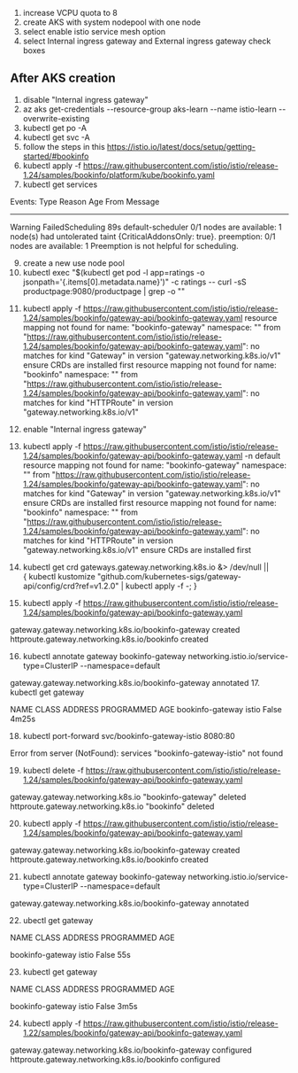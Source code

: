 1. increase VCPU quota to 8
2. create AKS with system nodepool with one node
3. select enable istio service mesh option
4. select Internal ingress gateway and External ingress gateway check boxes

## After AKS creation
1. disable "Internal ingress gateway"
2. az aks get-credentials --resource-group aks-learn --name istio-learn --overwrite-existing
3. kubectl get po -A
4. kubectl get svc -A
5. follow the steps in this https://istio.io/latest/docs/setup/getting-started/#bookinfo
6. kubectl apply -f https://raw.githubusercontent.com/istio/istio/release-1.24/samples/bookinfo/platform/kube/bookinfo.yaml
7.  kubectl get services
   
Events:
  Type     Reason            Age   From               Message
  ----     ------            ----  ----               -------
  Warning  FailedScheduling  89s   default-scheduler  0/1 nodes are available: 1 node(s) had untolerated taint {CriticalAddonsOnly: true}. preemption: 0/1 nodes are available: 1 Preemption is not helpful for scheduling.

9. create a new use node pool
10. kubectl exec "$(kubectl get pod -l app=ratings -o jsonpath='{.items[0].metadata.name}')" -c ratings -- curl -sS productpage:9080/productpage | grep -o "<title>.*</title>"
<title>Simple Bookstore App</title>

11.  kubectl apply -f https://raw.githubusercontent.com/istio/istio/release-1.24/samples/bookinfo/gateway-api/bookinfo-gateway.yaml
  resource mapping not found for name: "bookinfo-gateway" namespace: "" from "https://raw.githubusercontent.com/istio/istio/release-1.24/samples/bookinfo/gateway-api/bookinfo-gateway.yaml": no matches for kind "Gateway" in version "gateway.networking.k8s.io/v1"
ensure CRDs are installed first
resource mapping not found for name: "bookinfo" namespace: "" from "https://raw.githubusercontent.com/istio/istio/release-1.24/samples/bookinfo/gateway-api/bookinfo-gateway.yaml": no matches for kind "HTTPRoute" in version "gateway.networking.k8s.io/v1"

12. enable "Internal ingress gateway"
13. kubectl apply -f https://raw.githubusercontent.com/istio/istio/release-1.24/samples/bookinfo/gateway-api/bookinfo-gateway.yaml -n default
resource mapping not found for name: "bookinfo-gateway" namespace: "" from "https://raw.githubusercontent.com/istio/istio/release-1.24/samples/bookinfo/gateway-api/bookinfo-gateway.yaml": no matches for kind "Gateway" in version "gateway.networking.k8s.io/v1"
ensure CRDs are installed first
resource mapping not found for name: "bookinfo" namespace: "" from "https://raw.githubusercontent.com/istio/istio/release-1.24/samples/bookinfo/gateway-api/bookinfo-gateway.yaml": no matches for kind "HTTPRoute" in version "gateway.networking.k8s.io/v1"
ensure CRDs are installed first

14. kubectl get crd gateways.gateway.networking.k8s.io &> /dev/null || \
{ kubectl kustomize "github.com/kubernetes-sigs/gateway-api/config/crd?ref=v1.2.0" | kubectl apply -f -; }

15. kubectl apply -f https://raw.githubusercontent.com/istio/istio/release-1.24/samples/bookinfo/gateway-api/bookinfo-gateway.yaml

gateway.gateway.networking.k8s.io/bookinfo-gateway created
httproute.gateway.networking.k8s.io/bookinfo created

16. kubectl annotate gateway bookinfo-gateway networking.istio.io/service-type=ClusterIP --namespace=default

gateway.gateway.networking.k8s.io/bookinfo-gateway annotated
17. kubectl get gateway

NAME               CLASS   ADDRESS   PROGRAMMED   AGE
bookinfo-gateway   istio             False        4m25s

18. kubectl port-forward svc/bookinfo-gateway-istio 8080:80

Error from server (NotFound): services "bookinfo-gateway-istio" not found

19. kubectl delete -f https://raw.githubusercontent.com/istio/istio/release-1.24/samples/bookinfo/gateway-api/bookinfo-gateway.yaml

gateway.gateway.networking.k8s.io "bookinfo-gateway" deleted
httproute.gateway.networking.k8s.io "bookinfo" deleted

20. kubectl apply -f https://raw.githubusercontent.com/istio/istio/release-1.24/samples/bookinfo/gateway-api/bookinfo-gateway.yaml

gateway.gateway.networking.k8s.io/bookinfo-gateway created
httproute.gateway.networking.k8s.io/bookinfo created

21. kubectl annotate gateway bookinfo-gateway networking.istio.io/service-type=ClusterIP --namespace=default

gateway.gateway.networking.k8s.io/bookinfo-gateway annotated

22. ubectl get gateway

NAME               CLASS   ADDRESS   PROGRAMMED   AGE

bookinfo-gateway   istio             False        55s

23. kubectl get gateway

NAME               CLASS   ADDRESS   PROGRAMMED   AGE

bookinfo-gateway   istio             False        3m5s

24. kubectl apply -f https://raw.githubusercontent.com/istio/istio/release-1.22/samples/bookinfo/gateway-api/bookinfo-gateway.yaml

gateway.gateway.networking.k8s.io/bookinfo-gateway configured<br>
httproute.gateway.networking.k8s.io/bookinfo configured
